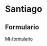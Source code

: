 # Santiago

## Formulario
<!-- [texto] (hipervinculo) -->

[Mi-formulario](./Mi-formulario/formulario.html)
